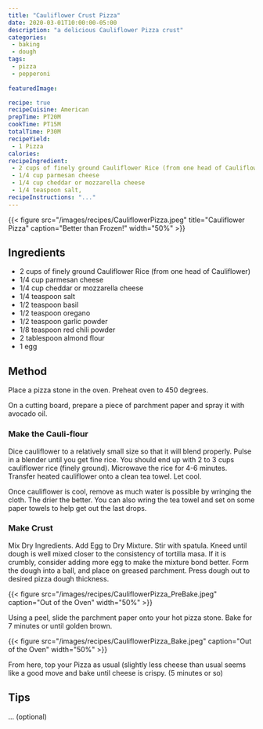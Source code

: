 ```yaml
---
title: "Cauliflower Crust Pizza"
date: 2020-03-01T10:00:00-05:00 
description: "a delicious Cauliflower Pizza crust"
categories:
 - baking
 - dough
tags: 
 - pizza
 - pepperoni
 
featuredImage: 

recipe: true
recipeCuisine: American
prepTime: PT20M
cookTime: PT15M
totalTime: P30M
recipeYield:
 - 1 Pizza
calories: 
recipeIngredient:
 - 2 cups of finely ground Cauliflower Rice (from one head of Cauliflower)
 - 1/4 cup parmesan cheese  
 - 1/4 cup cheddar or mozzarella cheese
 - 1/4 teaspoon salt,  
recipeInstructions: "..."
---
```


{{< figure src="/images/recipes/CauliflowerPizza.jpeg" title="Cauliflower Pizza" caption="Better than Frozen!" width="50%" >}}

## Ingredients

- 2 cups of finely ground Cauliflower Rice (from one head of Cauliflower)
- 1/4 cup parmesan cheese
- 1/4 cup cheddar or mozzarella cheese
- 1/4 teaspoon salt
- 1/2 teaspoon basil
- 1/2 teaspoon oregano
- 1/2 teaspoon garlic powder
- 1/8 teaspoon red chili powder
- 2 tablespoon almond flour
- 1 egg


## Method
Place a pizza stone in the oven. Preheat oven to 450 degrees.

On a cutting board, prepare a piece of parchment paper and spray it with avocado oil.

### Make the Cauli-flour

Dice cauliflower to a relatively small size so that it will blend properly. 
Pulse in a blender until you get fine rice. 
You should end up with 2 to 3 cups cauliflower rice (finely ground). 
Microwave the rice for 4-6 minutes. Transfer heated cauliflower onto a clean tea towel. 
Let cool.

Once cauliflower is cool, remove as much water is possible by wringing the cloth. 
The drier the better. You can also wring the tea towel and set on some paper towels to help get out the last drops.

### Make Crust

Mix Dry Ingredients. 
Add Egg to Dry Mixture. 
Stir with spatula. 
Kneed until dough is well mixed closer to the consistency of tortilla masa. 
If it is crumbly, consider adding more egg to make the mixture bond better. 
Form the dough into a ball, and place on greased parchment. 
Press dough out to desired pizza dough thickness.

{{< figure src="/images/recipes/CauliflowerPizza_PreBake.jpeg"  caption="Out of the Oven" width="50%" >}}


Using a peel, slide the parchment paper onto your hot pizza stone. Bake for 7 minutes or until golden brown.

{{< figure src="/images/recipes/CauliflowerPizza_Bake.jpeg"  caption="Out of the Oven" width="50%" >}}

From here, top your Pizza as usual (slightly less cheese than usual seems like a good move and bake until cheese is crispy. (5 minutes or so)

## Tips

... (optional)
